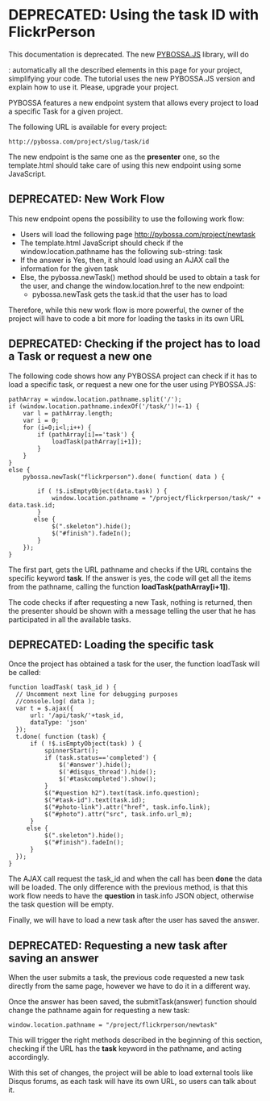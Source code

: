 DEPRECATED: Using the task ID with FlickrPerson
===============================================

<div class="admonition note">

This documentation is deprecated. The new [PYBOSSA.JS](https://github.com/Scifabric/pybossa.js/) library, will do

:   automatically all the described elements in this page for your
    project, simplifying your code. The tutorial uses the new PYBOSSA.JS
    version and explain how to use it. Please, upgrade your project.

</div>

PYBOSSA features a new endpoint system that allows every project to load
a specific Task for a given project.

The following URL is available for every project:

    http://pybossa.com/project/slug/task/id

The new endpoint is the same one as the **presenter** one, so the
template.html should take care of using this new endpoint using some
JavaScript.

DEPRECATED: New Work Flow
-------------------------

This new endpoint opens the possibility to use the following work flow:

-   Users will load the following page
    <http://pybossa.com/project/newtask>
-   The template.html JavaScript should check if the
    window.location.pathname has the following sub-string: task
-   If the answer is Yes, then, it should load using an AJAX call the
    information for the given task
-   Else, the pybossa.newTask() method should be used to obtain a task
    for the user, and change the window.location.href to the new
    endpoint:
    -   pybossa.newTask gets the task.id that the user has to load

Therefore, while this new work flow is more powerful, the owner of the
project will have to code a bit more for loading the tasks in its own
URL

DEPRECATED: Checking if the project has to load a Task or request a new one
---------------------------------------------------------------------------

The following code shows how any PYBOSSA project can check if it has to
load a specific task, or request a new one for the user using
PYBOSSA.JS:

    pathArray = window.location.pathname.split('/');
    if (window.location.pathname.indexOf('/task/')!=-1) {
        var l = pathArray.length;
        var i = 0;
        for (i=0;i<l;i++) {
            if (pathArray[i]=='task') {
                loadTask(pathArray[i+1]);
            }
        }
    }
    else {
        pybossa.newTask("flickrperson").done( function( data ) { 

            if ( !$.isEmptyObject(data.task) ) {
                window.location.pathname = "/project/flickrperson/task/" + data.task.id;
            }
           else {
                $(".skeleton").hide();
                $("#finish").fadeIn();
            }
        });
    }

The first part, gets the URL pathname and checks if the URL contains the
specific keyword **task**. If the answer is yes, the code will get all
the items from the pathname, calling the function
**loadTask(pathArray\[i+1\])**.

The code checks if after requesting a new Task, nothing is returned,
then the presenter should be shown with a message telling the user that
he has participated in all the available tasks.

DEPRECATED: Loading the specific task
-------------------------------------

Once the project has obtained a task for the user, the function loadTask
will be called:

    function loadTask( task_id ) {
      // Uncomment next line for debugging purposes
      //console.log( data );
      var t = $.ajax({
          url: '/api/task/'+task_id,
          dataType: 'json'
      });
      t.done( function (task) {
          if ( !$.isEmptyObject(task) ) {
              spinnerStart();
              if (task.status=='completed') {
                  $('#answer').hide();
                  $('#disqus_thread').hide();
                  $('#taskcompleted').show();
              }
              $("#question h2").text(task.info.question);
              $("#task-id").text(task.id);
              $("#photo-link").attr("href", task.info.link);
              $("#photo").attr("src", task.info.url_m);
          }
         else {
              $(".skeleton").hide();
              $("#finish").fadeIn();
          }
      });
    }

The AJAX call request the task\_id and when the call has been **done**
the data will be loaded. The only difference with the previous method,
is that this work flow needs to have the **question** in task.info JSON
object, otherwise the task question will be empty.

Finally, we will have to load a new task after the user has saved the
answer.

DEPRECATED: Requesting a new task after saving an answer
--------------------------------------------------------

When the user submits a task, the previous code requested a new task
directly from the same page, however we have to do it in a different
way.

Once the answer has been saved, the submitTask(answer) function should
change the pathname again for requesting a new task:

    window.location.pathname = "/project/flickrperson/newtask"

This will trigger the right methods described in the beginning of this
section, checking if the URL has the **task** keyword in the pathname,
and acting accordingly.

With this set of changes, the project will be able to load external
tools like Disqus forums, as each task will have its own URL, so users
can talk about it.
